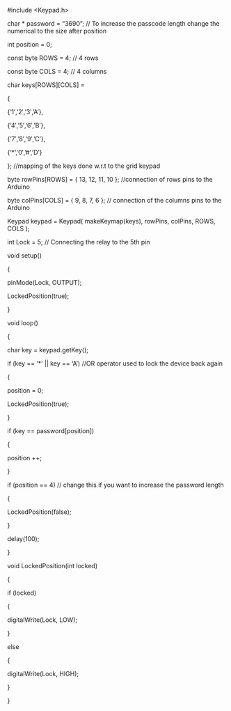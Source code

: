 #include <Keypad.h>


char * password = “3690”; // To increase the passcode length change the numerical to the size after position


int position = 0;


const byte ROWS = 4; // 4 rows

const byte COLS = 4; // 4 columns


char keys[ROWS][COLS] =

{

{‘1′,’2′,’3′,’A’},

{‘4′,’5′,’6′,’B’},

{‘7′,’8′,’9′,’C’},

{‘*’,’0′,’#’,’D’}

}; //mapping of the keys done w.r.t to the grid keypad


byte rowPins[ROWS] = { 13, 12, 11, 10 }; //connection of rows pins to the Arduino

byte colPins[COLS] = { 9, 8, 7, 6 }; // connection of the columns pins to the Arduino


Keypad keypad = Keypad( makeKeymap(keys), rowPins, colPins, ROWS, COLS );


int Lock = 5; // Connecting the relay to the 5th pin


void setup()

{


pinMode(Lock, OUTPUT);

LockedPosition(true);

}


void loop()

{

char key = keypad.getKey();

if (key == ‘*’ || key == ‘A’) //OR operator used to lock the device back again

{

position = 0;

LockedPosition(true);

}

if (key == password[position])

{

position ++;

}

if (position == 4) // change this if you want to increase the password length

{

LockedPosition(false);

}

delay(100);

}

void LockedPosition(int locked)

{

if (locked)

{

digitalWrite(Lock, LOW);

}

else

{

digitalWrite(Lock, HIGH);

}

}

